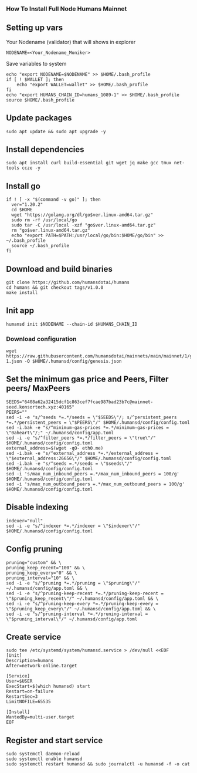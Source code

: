 ### How To Install Full Node Humans Mainnet

## Setting up vars
Your Nodename (validator) that will shows in explorer
```
NODENAME=<Your_Nodename_Moniker>
```

Save variables to system
```
echo "export NODENAME=$NODENAME" >> $HOME/.bash_profile
if [ ! $WALLET ]; then
	echo "export WALLET=wallet" >> $HOME/.bash_profile
fi
echo "export HUMANS_CHAIN_ID=humans_1089-1" >> $HOME/.bash_profile
source $HOME/.bash_profile
```

## Update packages
```
sudo apt update && sudo apt upgrade -y
```

## Install dependencies
```
sudo apt install curl build-essential git wget jq make gcc tmux net-tools ccze -y
```

## Install go
```
if ! [ -x "$(command -v go)" ]; then
  ver="1.20.2"
  cd $HOME
  wget "https://golang.org/dl/go$ver.linux-amd64.tar.gz"
  sudo rm -rf /usr/local/go
  sudo tar -C /usr/local -xzf "go$ver.linux-amd64.tar.gz"
  rm "go$ver.linux-amd64.tar.gz"
  echo "export PATH=$PATH:/usr/local/go/bin:$HOME/go/bin" >> ~/.bash_profile
  source ~/.bash_profile
fi
```

## Download and build binaries
```
git clone https://github.com/humansdotai/humans
cd humans && git checkout tags/v1.0.0
make install
```

## Init app
```
humansd init $NODENAME --chain-id $HUMANS_CHAIN_ID
```

### Download configuration
```
wget https://raw.githubusercontent.com/humansdotai/mainnets/main/mainnet/1/genesis_1089-1.json -O $HOME/.humansd/config/genesis.json
```

## Set the minimum gas price and Peers, Filter peers/ MaxPeers
```
SEEDS="6408a62a32415dcf1c863cef7fcae987bad23b7c@mainnet-seed.konsortech.xyz:40165"
PEERS=""
sed -i -e "s/^seeds *=.*/seeds = \"$SEEDS\"/; s/^persistent_peers *=.*/persistent_peers = \"$PEERS\"/" $HOME/.humansd/config/config.toml
sed -i.bak -e "s/^minimum-gas-prices *=.*/minimum-gas-prices = \"0aheart\"/;" ~/.humansd/config/app.toml
sed -i -e "s/^filter_peers *=.*/filter_peers = \"true\"/" $HOME/.humansd/config/config.toml
external_address=$(wget -qO- eth0.me) 
sed -i.bak -e "s/^external_address *=.*/external_address = \"$external_address:26656\"/" $HOME/.humansd/config/config.toml
sed -i.bak -e "s/^seeds =.*/seeds = \"$seeds\"/" $HOME/.humansd/config/config.toml
sed -i 's/max_num_inbound_peers =.*/max_num_inbound_peers = 100/g' $HOME/.humansd/config/config.toml
sed -i 's/max_num_outbound_peers =.*/max_num_outbound_peers = 100/g' $HOME/.humansd/config/config.toml

```

## Disable indexing
```
indexer="null"
sed -i -e "s/^indexer *=.*/indexer = \"$indexer\"/" $HOME/.humansd/config/config.toml
```

## Config pruning
```
pruning="custom" && \
pruning_keep_recent="100" && \
pruning_keep_every="0" && \
pruning_interval="10" && \
sed -i -e "s/^pruning *=.*/pruning = \"$pruning\"/" ~/.humansd/config/app.toml && \
sed -i -e "s/^pruning-keep-recent *=.*/pruning-keep-recent = \"$pruning_keep_recent\"/" ~/.humansd/config/app.toml && \
sed -i -e "s/^pruning-keep-every *=.*/pruning-keep-every = \"$pruning_keep_every\"/" ~/.humansd/config/app.toml && \
sed -i -e "s/^pruning-interval *=.*/pruning-interval = \"$pruning_interval\"/" ~/.humansd/config/app.toml
```

## Create service
```
sudo tee /etc/systemd/system/humansd.service > /dev/null <<EOF
[Unit]
Description=humans
After=network-online.target

[Service]
User=$USER
ExecStart=$(which humansd) start
Restart=on-failure
RestartSec=3
LimitNOFILE=65535

[Install]
WantedBy=multi-user.target
EOF
```

## Register and start service
```
sudo systemctl daemon-reload
sudo systemctl enable humansd
sudo systemctl restart humansd && sudo journalctl -u humansd -f -o cat
```
